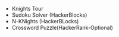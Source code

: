 - Knights Tour
- Sudoku Solver (HackerBlocks)
- N-KNights (HackerBLocks)
- Crossword Puzzle(HackerRank-Optional)